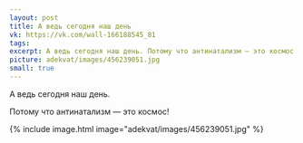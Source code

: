 ```yaml
---
layout: post
title: А ведь сегодня наш день
vk: https://vk.com/wall-166188545_81
tags: 
excerpt: А ведь сегодня наш день. Потому что антинатализм — это космос!
picture: adekvat/images/456239051.jpg
small: true
---
```

А ведь сегодня наш день. 

Потому что антинатализм — это космос!

{% include image.html image="adekvat/images/456239051.jpg" %}